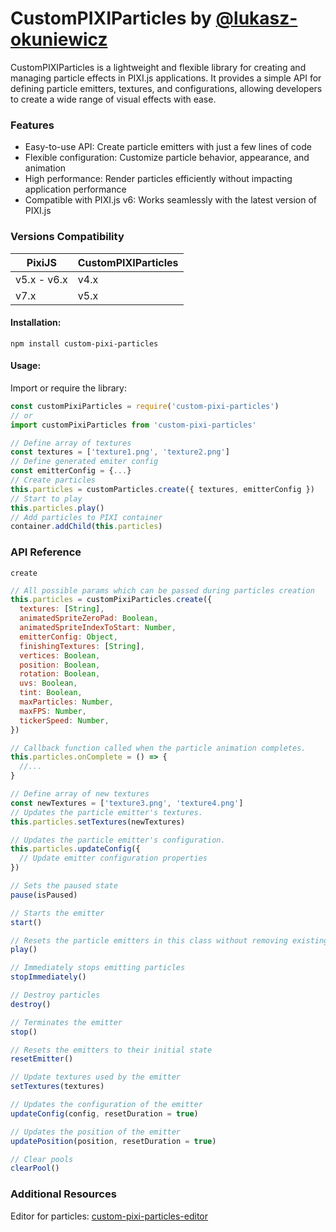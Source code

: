 # CustomPIXIParticles by [@lukasz-okuniewicz](http://github.com/lukasz-okuniewicz)

CustomPIXIParticles is a lightweight and flexible library for creating and managing particle effects in PIXI.js applications. It provides a simple API for defining particle emitters, textures, and configurations, allowing developers to create a wide range of visual effects with ease.

### Features
* Easy-to-use API: Create particle emitters with just a few lines of code
* Flexible configuration: Customize particle behavior, appearance, and animation
* High performance: Render particles efficiently without impacting application performance
* Compatible with PIXI.js v6: Works seamlessly with the latest version of PIXI.js

### Versions Compatibility

| PixiJS | CustomPIXIParticles |
|---|---|
| v5.x - v6.x | v4.x |
| v7.x | v5.x |

#### Installation:

```
npm install custom-pixi-particles
```

#### Usage:
Import or require the library:
```javascript
const customPixiParticles = require('custom-pixi-particles')
// or
import customPixiParticles from 'custom-pixi-particles'
```

```javascript
// Define array of textures
const textures = ['texture1.png', 'texture2.png']
// Define generated emiter config
const emitterConfig = {...}
// Create particles
this.particles = customParticles.create({ textures, emitterConfig })
// Start to play
this.particles.play()
// Add particles to PIXI container
container.addChild(this.particles)
```

### API Reference
`create`
```javascript
// All possible params which can be passed during particles creation
this.particles = customPixiParticles.create({
  textures: [String],
  animatedSpriteZeroPad: Boolean,
  animatedSpriteIndexToStart: Number,
  emitterConfig: Object,
  finishingTextures: [String],
  vertices: Boolean,
  position: Boolean,
  rotation: Boolean,
  uvs: Boolean,
  tint: Boolean,
  maxParticles: Number,
  maxFPS: Number,
  tickerSpeed: Number,
})
```

```javascript
// Callback function called when the particle animation completes.
this.particles.onComplete = () => {
  //...
}
```

```javascript
// Define array of new textures
const newTextures = ['texture3.png', 'texture4.png']
// Updates the particle emitter's textures.
this.particles.setTextures(newTextures)
```

```javascript
// Updates the particle emitter's configuration.
this.particles.updateConfig({
  // Update emitter configuration properties
})
```

```javascript
// Sets the paused state
pause(isPaused)

// Starts the emitter
start()

// Resets the particle emitters in this class without removing existing particles and plays them
play()

// Immediately stops emitting particles
stopImmediately()

// Destroy particles
destroy()

// Terminates the emitter
stop()

// Resets the emitters to their initial state
resetEmitter()

// Update textures used by the emitter
setTextures(textures)

// Updates the configuration of the emitter
updateConfig(config, resetDuration = true)

// Updates the position of the emitter
updatePosition(position, resetDuration = true)

// Clear pools
clearPool()
```

### Additional Resources
Editor for particles: [custom-pixi-particles-editor](https://github.com/lukasz-okuniewicz/custom-pixi-particles-editor)